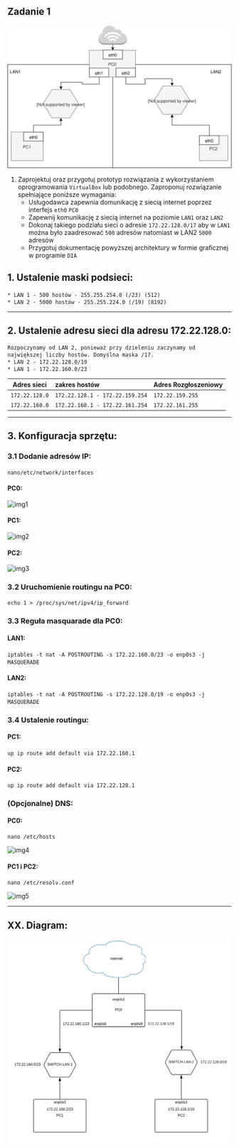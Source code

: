Zadanie 1
---------

![zadanie 1](zadanie-1.svg)

1. Zaprojektuj oraz przygotuj prototyp rozwiązania z wykorzystaniem oprogramowania ``VirtualBox`` lub podobnego. 
Zaproponuj rozwiązanie spełniające poniższe wymagania:
   * Usługodawca zapewnia domunikację z siecią internet poprzez interfejs ``eth0`` ``PC0``
   * Zapewnij komunikację z siecią internet na poziomie ``LAN1`` oraz ``LAN2``
   * Dokonaj takiego podziału sieci o adresie ``172.22.128.0/17`` aby w ``LAN1`` można było zaadresować ``500`` adresów natomiast w LAN2 ``5000`` adresów    
   * Przygotuj dokumentację powyższej architektury w formie graficznej w programie ``DIA``
 ## 1. Ustalenie maski podsieci: 
    * LAN 1 - 500 hostów - 255.255.254.0 (/23) (512)
    * LAN 2 - 5000 hostów - 255.255.224.0 (/19) (8192)
 ----------------------------------------------------------
 ## 2. Ustalenie adresu sieci dla adresu 172.22.128.0: 
    Rozpoczynamy od LAN 2, ponieważ przy dzieleniu zaczynamy od największej liczby hostów. Domyślna maska /17.
    * LAN 2 - 172.22.128.0/19
    * LAN 1 - 172.22.160.0/23
    
| Adres sieci | zakres hostów | Adres Rozgłoszeniowy |
| --------- |:-------------| :---------------|
| ``172.22.128.0`` | ``172.22.128.1 - 172.22.159.254`` | ``172.22.159.255`` |
| ``172.22.160.0`` | ``172.22.160.1 - 172.22.161.254``  | ``172.22.161.255`` |
----------------------------------------------------------
## 3. Konfiguracja sprzętu:
### 3.1 Dodanie adresów IP:
``nano/etc/network/interfaces``
#### PC0:
![img1](https://i.imgur.com/58VaQDw.png)
#### PC1: 
![img2](https://i.imgur.com/jb4Mo9t.png)
#### PC2: 
![img3](https://i.imgur.com/hs1PkSI.png)

### 3.2 Uruchomienie routingu na PC0: 
``echo 1 > /proc/sys/net/ipv4/ip_forward``

### 3.3 Reguła masquarade dla PC0: 
#### LAN1:
``iptables -t nat -A POSTROUTING -s 172.22.160.0/23 -o enp0s3 -j MASQUERADE``
#### LAN2: 
``iptables -t nat -A POSTROUTING -s 172.22.128.0/19 -o enp0s3 -j MASQUERADE``
 
 

### 3.4 Ustalenie routingu:
#### PC1: 
``up ip route add default via 172.22.160.1``
#### PC2:
``up ip route add default via 172.22.128.1``

### (Opcjonalne) DNS: 
#### PC0: 

``nano /etc/hosts``

![img4](https://i.imgur.com/GknAOGt.png)
#### PC1 i PC2: 

``nano /etc/resolv.conf``

![img5](https://i.imgur.com/5dTZaCc.png)

----------------------------------------------------------
## XX. Diagram:
![imgx](zadanie1_diagram.svg)


